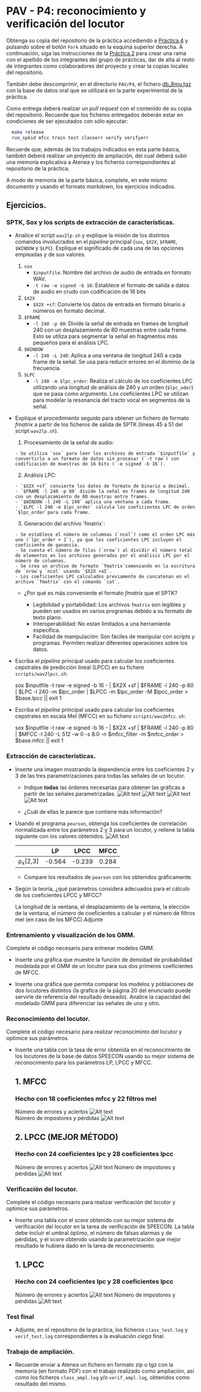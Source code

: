 PAV - P4: reconocimiento y verificación del locutor
===================================================

Obtenga su copia del repositorio de la práctica accediendo a [Práctica 4](https://github.com/albino-pav/P4)
y pulsando sobre el botón `Fork` situado en la esquina superior derecha. A continuación, siga las
instrucciones de la [Práctica 2](https://github.com/albino-pav/P2) para crear una rama con el apellido de
los integrantes del grupo de prácticas, dar de alta al resto de integrantes como colaboradores del proyecto
y crear la copias locales del repositorio.

También debe descomprimir, en el directorio `PAV/P4`, el fichero [db_8mu.tgz](https://atenea.upc.edu/mod/resource/view.php?id=3654387?forcedownload=1)
con la base de datos oral que se utilizará en la parte experimental de la práctica.

Como entrega deberá realizar un *pull request* con el contenido de su copia del repositorio. Recuerde
que los ficheros entregados deberán estar en condiciones de ser ejecutados con sólo ejecutar:

~~~~~~~~~~~~~~~~~~~~~~~~~~~~~~~~~~~~~~~~~~~~~~~~~~~~~.sh
  make release
  run_spkid mfcc train test classerr verify verifyerr
~~~~~~~~~~~~~~~~~~~~~~~~~~~~~~~~~~~~~~~~~~~~~~~~~~~~~

Recuerde que, además de los trabajos indicados en esta parte básica, también deberá realizar un proyecto
de ampliación, del cual deberá subir una memoria explicativa a Atenea y los ficheros correspondientes al
repositorio de la práctica.

A modo de memoria de la parte básica, complete, en este mismo documento y usando el formato *markdown*, los
ejercicios indicados.

## Ejercicios.

### SPTK, Sox y los scripts de extracción de características.

- Analice el script `wav2lp.sh` y explique la misión de los distintos comandos involucrados en el *pipeline*
  principal (`sox`, `$X2X`, `$FRAME`, `$WINDOW` y `$LPC`). Explique el significado de cada una de las 
  opciones empleadas y de sus valores.

  1. `sox`
      - `$inputfile`: Nombre del archivo de audio de entrada en formato WAV.
      - `-t raw -e signed -b 16`: Establece el formato de salida a datos de audio en crudo con codificación de 16 bits
  2. `$X2X`
      - `$X2X +sf`: Convierte los datos de entrada en formato binario a números en formato decimal.
  3. `$FRAME`
      - `-l 240 -p 80`: Divide la señal de entrada en frames de longitud 240 con un desplazamiento de 80 muestras entre cada frame. Esto se utiliza para segmentar la señal en fragmentos más pequeños para el análisis LPC.
  4. `$WINDOW`
      - `-l 240 -L 240`: Aplica a una ventana de longitud 240 a cada frame de la señal. Se usa para reducir errores en el dominio de la frecuencia.
  5. `$LPC`
      - `-l 240 -m $lpc_order`: Realiza el cálculo de los coeficientes LPC utilizando una longitud de análisis de 240 y un orden (`$lpc_oder`) que se pasa como argumento. Los coeficientes LPC se utilizan para modelar la resonancia del tracto vocal en segmentos de la señal.

- Explique el procedimiento seguido para obtener un fichero de formato *fmatrix* a partir de los ficheros de
  salida de SPTK (líneas 45 a 51 del script `wav2lp.sh`).

    1. Procesamiento de la señal de audio: 

      - Se utiliza `sox` para leer los archivos de entrada `$inputfile` y convertirlo a un formato de datos sin procesar (`-t raw`) con codificación de muestras de 16 bits (`-e signed -b 16`).
    2. Análisis LPC:

      - `$X2X +sf` convierte los datos de formato de binario a decimal. 
      - `$FRAME -l 240 -p 80` divide la señal en frames de longitud 240 con un desplazamiento de 80 muestras entre frames.
      - `$WINDOW -l 240 -L 240` aplica una ventana a cada frame.
      - `$LPC -l 240 -m $lpc_order` calcula los coeficientes LPC de orden `$lpc_order`para cada frame.
    3. Generación del archivo 'fmatrix`:

      - Se establece el número de columnas (`ncol`) como el orden LPC más uno (`lpc_order + 1`), ya que los coeficientes LPC incluyen el coeficiente de ganancia.
      - Se cuenta el número de filas (`nrow`) al dividir el número total de elementos en los archivos generados por el análisis LPC por el número de columnas.
      - Se crea un archivo de formato `fmatrix`comenzando en la escritura de `nrow`y `ncol` usando `$X2X +aI`.
      - Los coeficientes LPC calculados previamente de concatenan en el archivo `fmatrix` con el comando `cat`.


  * ¿Por qué es más conveniente el formato *fmatrix* que el SPTK?

    - Legibilidad y portabilidad: Los archivos `fmatrix` son legibles y pueden ser usados en varios programas debido a su formato de texto plano.
    - Interoperabilidad: No estan limitados a una herramienta específica.
    - Facilidad de manipulación: Son fáciles de manipular con scripts y programas. Permiten realizar diferentes operaciones sobre los datos.

- Escriba el *pipeline* principal usado para calcular los coeficientes cepstrales de predicción lineal
  (LPCC) en su fichero <code>scripts/wav2lpcc.sh</code>: 

  sox $inputfile -t raw -e signed -b 16 - | $X2X +sf | $FRAME -l 240 -p 80 |
	$LPC -l 240 -m $lpc_order | $LPCC -m $lpc_order -M $lpcc_order > $base.lpcc || exit 1


- Escriba el *pipeline* principal usado para calcular los coeficientes cepstrales en escala Mel (MFCC) en su
  fichero <code>scripts/wav2mfcc.sh</code>:

  sox $inputfile -t raw -e signed -b 16 - | $X2X +sf | $FRAME -l 240 -p 80 | 
	$MFCC -l 240 -L 512 -w 0 -s 8.0 -n $mfcc_filter -m $mfcc_order > $base.mfcc || exit 1 

### Extracción de características.

- Inserte una imagen mostrando la dependencia entre los coeficientes 2 y 3 de las tres parametrizaciones
  para todas las señales de un locutor.
  
  + Indique **todas** las órdenes necesarias para obtener las gráficas a partir de las señales 
    parametrizadas.
    ![Alt text](https://github.com/xmasdeup/P4/blob/Masdeu-Alsina/img/coeffsobt.png?raw=true)
    ![Alt text](python1.png)
    ![Alt text](python2.png)
    ![Alt text](https://github.com/xmasdeup/P4/blob/Masdeu-Alsina/img/2nd3rdcoeffs.png?raw=true)

  + ¿Cuál de ellas le parece que contiene más información?

  
- Usando el programa <code>pearson</code>, obtenga los coeficientes de correlación normalizada entre los
  parámetros 2 y 3 para un locutor, y rellene la tabla siguiente con los valores obtenidos.
  ![Alt text](https://github.com/xmasdeup/P4/blob/Masdeu-Alsina/img/pearson.png?raw=true)

  |                        | LP   | LPCC | MFCC |
  |------------------------|:----:|:----:|:----:|
  | &rho;<sub>x</sub>[2,3] | -0.564|-0.239|0.284|
  
  + Compare los resultados de <code>pearson</code> con los obtenidos gráficamente.
  
- Según la teoría, ¿qué parámetros considera adecuados para el cálculo de los coeficientes LPCC y MFCC?

  La longitud de la ventana, el desplazamiento de la ventana, la elección de la ventana, el número de coeficientes a calcular y el número de filtros mel (en caso de los MFCC).Adjunte

### Entrenamiento y visualización de los GMM.

Complete el código necesario para entrenar modelos GMM.

- Inserte una gráfica que muestre la función de densidad de probabilidad modelada por el GMM de un locutor
  para sus dos primeros coeficientes de MFCC.

- Inserte una gráfica que permita comparar los modelos y poblaciones de dos locutores distintos (la gŕafica
  de la página 20 del enunciado puede servirle de referencia del resultado deseado). Analice la capacidad
  del modelado GMM para diferenciar las señales de uno y otro.

### Reconocimiento del locutor.

Complete el código necesario para realizar reconociminto del locutor y optimice sus parámetros.

- Inserte una tabla con la tasa de error obtenida en el reconocimiento de los locutores de la base de datos SPEECON usando su mejor sistema de reconocimiento para los parámetros LP, LPCC y MFCC.
  
  ## 1. MFCC
  ### Hecho con 18 coeficientes mfcc y 22 filtros mel

    Número de errores y aciertos 
    ![Alt text](https://github.com/xmasdeup/P4/blob/Masdeu-Alsina/img/mfcc-errors.png?raw=true)  
    Número de impostores y pérdidas
    ![Alt text](https://github.com/xmasdeup/P4/blob/Masdeu-Alsina/img/mfcc-cost.png?raw=true)

  ## 2. LPCC (MEJOR MÉTODO) 
  ### Hecho con 24 coeficientes lpc y 28 coeficientes lpcc
    Número de errores y aciertos
    ![Alt text](https://github.com/xmasdeup/P4/blob/Masdeu-Alsina/img/lpcc-errors.png?raw=true)
    Número de impostores y pérdidas
    ![Alt text](https://github.com/xmasdeup/P4/blob/Masdeu-Alsina/img/lpcc-cost.png?raw=true)
 

### Verificación del locutor.

Complete el código necesario para realizar verificación del locutor y optimice sus parámetros.

- Inserte una tabla con el *score* obtenido con su mejor sistema de verificación del locutor en la tarea
  de verificación de SPEECON. La tabla debe incluir el umbral óptimo, el número de falsas alarmas y de
  pérdidas, y el score obtenido usando la parametrización que mejor resultado le hubiera dado en la tarea
  de reconocimiento.
  
  ## 1. LPCC 
  ### Hecho con 24 coeficientes lpc y 28 coeficientes lpcc
    Número de errores y aciertos
    ![Alt text](https://github.com/xmasdeup/P4/blob/Masdeu-Alsina/img/lpcc-errors.png?raw=true)
    Número de impostores y pérdidas
    ![Alt text](https://github.com/xmasdeup/P4/blob/Masdeu-Alsina/img/lpcc-cost.png?raw=true)
 
### Test final

- Adjunte, en el repositorio de la práctica, los ficheros `class_test.log` y `verif_test.log` 
  correspondientes a la evaluación *ciega* final.

### Trabajo de ampliación.

- Recuerde enviar a Atenea un fichero en formato zip o tgz con la memoria (en formato PDF) con el trabajo 
  realizado como ampliación, así como los ficheros `class_ampl.log` y/o `verif_ampl.log`, obtenidos como 
  resultado del mismo.
